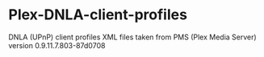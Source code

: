 # Plex-DNLA-client-profiles
DNLA (UPnP) client profiles XML files taken from PMS (Plex Media Server) version 0.9.11.7.803-87d0708
